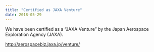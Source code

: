 ```yaml
---
title: "Certified as JAXA Venture"
date: 2018-05-29
---
```


We have been certified as a “JAXA Venture” by the Japan Aerospace Exploration Agency (JAXA).

http://aerospacebiz.jaxa.jp/venture/ 